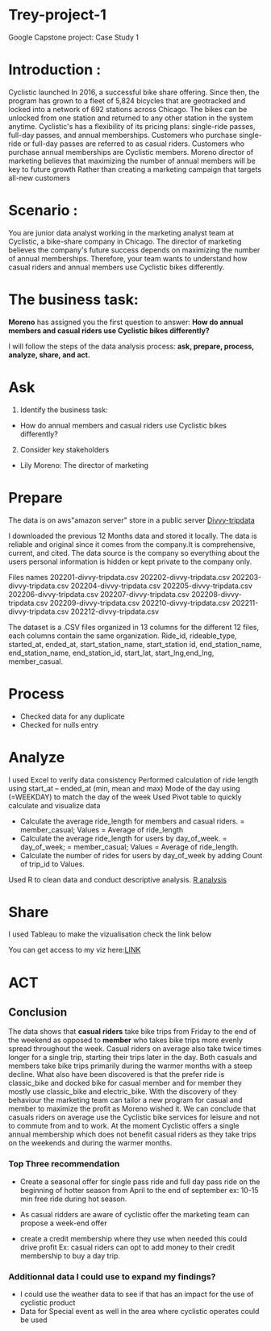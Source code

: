 # Trey-project-1
Google Capstone project: Case Study 1

# Introduction :

Cyclistic launched In 2016, a successful bike share offering. Since then, the program has grown to a fleet of 5,824 bicycles that are geotracked and locked into a network of 692 stations across Chicago. The bikes can be unlocked from one station and returned to any other station in the system anytime. Cyclistic's has a flexibility of its pricing plans: single-ride passes, full-day passes, and annual memberships. Customers who purchase single-ride or full-day passes are referred to as casual riders. Customers who purchase annual memberships are Cyclistic members. Moreno director of marketing believes that maximizing the number of annual members will be key to future growth Rather than creating a marketing campaign that targets all-new customers

# Scenario :

You are junior data analyst working in the marketing analyst team at Cyclistic, a bike-share company in Chicago. The director of marketing believes the company's future success depends on maximizing the number of annual memberships. Therefore, your team wants to understand how casual riders and annual members use Cyclistic bikes differently.

# The business task:

**Moreno** has assigned you the first question to answer: **How do annual members and casual riders use Cyclistic bikes differently?**

I will follow the steps of the data analysis process: **ask, prepare, process, analyze, share, and act.**


# Ask

1. Identify the business task: 
 
 * How do annual members and casual riders use Cyclistic bikes differently?
 
2. Consider key stakeholders

* Lily Moreno: The director of marketing


# Prepare


The data is on aws"amazon server" store in a public server [Divvy-tripdata](https://divvy-tripdata.s3.amazonaws.com/index.html)

I downloaded the previous 12 Months data and stored it locally. The data is reliable and original since it comes from the company.It is comprehensive, current, and cited. The data source is the company so everything about the users personal information is hidden or kept private to the company only.

Files names
202201-divvy-tripdata.csv 202202-divvy-tripdata.csv 202203-divvy-tripdata.csv 202204-divvy-tripdata.csv 202205-divvy-tripdata.csv 202206-divvy-tripdata.csv 202207-divvy-tripdata.csv 202208-divvy-tripdata.csv 202209-divvy-tripdata.csv 202210-divvy-tripdata.csv 202211-divvy-tripdata.csv 202212-divvy-tripdata.csv

The dataset is a .CSV files organized in 13 columns for the different 12 files, each columns contain the same organization. Ride_id, rideable_type, started_at, ended_at, start_station_name, start_station id, end_station_name, end_station_name, end_station_id, start_lat, start_lng,end_lng, member_casual.

# Process

* Checked data for any duplicate
* Checked for nulls entry


# Analyze

I used Excel to verify data consistency
Performed calculation of ride length using start_at – ended_at (min, mean and max)
Mode of the day using (=WEEKDAY) to match the day of the week
Used Pivot table to quickly calculate and visualize data 
* Calculate the average ride_length for members and casual riders.  = member_casual; Values = Average of ride_length  
* Calculate the average ride_length for users by day_of_week.  = day_of_week; = member_casual; Values = Average of ride_length.
* Calculate the number of rides for users by day_of_week by adding Count of trip_id to Values.

Used R to clean data and conduct descriptive analysis.
[R analysis](https://www.kaggle.com/code/treytrigga/google-capstone-project-1)

# Share

I used Tableau to make the vizualisation check the link below

You can get access to my viz here:[LINK](https://public.tableau.com/app/profile/james.trey/viz/Cyclistic-GoogleAnalyticsProject1)

# ACT

## Conclusion

The data shows that **casual riders** take bike trips from Friday to the end of the weekend as opposed to **member** who takes bike trips more evenly spread throughout the week. Casual riders on average also take twice times longer for a single trip, starting their trips later in the day. Both casuals and members take bike trips primarily during the warmer months with a steep decline. What also have been discovered is that the prefer ride is classic_bike and docked bike for casual member and for member they mostly use classic_bike and electric_bike. 
With the discovery of they behaviour the marketing team can tailor a new program for casual and member to maximize the profit as Moreno wished it.
We can conclude that casuals riders on average use the Cyclistic bike services for leisure and not to commute from and to work. At the moment Cyclistic offers a single annual membership which does not benefit casual riders as they take trips on the weekends and during the warmer months.

### Top Three recommendation

* Create a seasonal offer for single pass ride and full day pass ride on the beginning of hotter season from April to the end of september ex: 10-15 min free ride during hot season.

* As casual ridders are aware of cyclistic offer the marketing team can propose a week-end offer 

* create a credit membership where they use when needed this could drive profit  Ex: casual riders can opt to add money to their credit membership to buy a day trip.

### Additionnal data I could use to expand my findings?

* I could use the weather data to see if that has an impact for the use of cyclistic product
* Data for Special event as well in the area where cyclistic operates could be used 

